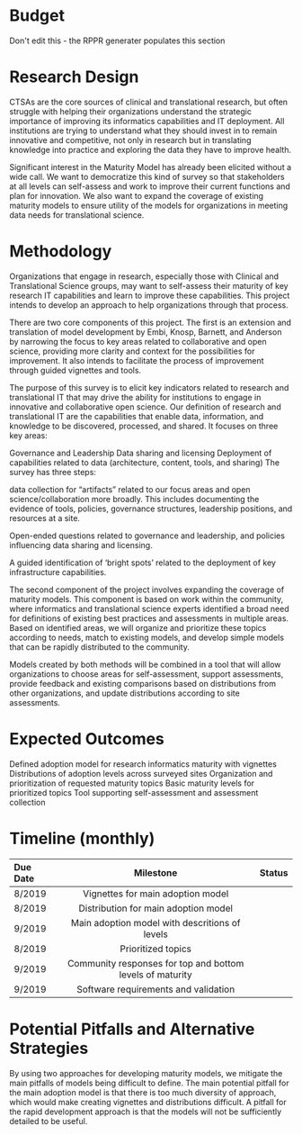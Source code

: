 # Budget
Don't edit this - the RPPR generater populates this section

# Research Design
CTSAs are the core sources of clinical and translational research, but often struggle with helping their organizations understand the strategic importance of improving its informatics capabilities and IT deployment. All institutions are trying to understand what they should invest in to remain innovative and competitive, not only in research but in translating knowledge into practice and exploring the data they have to improve health.

Significant interest in the Maturity Model has already been elicited without a wide call. We want to democratize this kind of survey so that stakeholders at all levels can self-assess and work to improve their current functions and plan for innovation. We also want to expand the coverage of existing maturity models to ensure utility of the models for organizations in meeting data needs for translational science.


# Methodology
Organizations that engage in research, especially those with Clinical and Translational Science groups, may want to self-assess their maturity of key research IT capabilities and learn to improve these capabilities. This project intends to develop an approach to help organizations through that process. 

There are two core components of this project. The first is an extension and translation of model development by Embi, Knosp, Barnett, and Anderson by narrowing the focus to key areas related to collaborative and open science, providing more clarity and context for the possibilities for improvement. It also intends to facilitate the process of improvement through guided vignettes and tools. 

The purpose of this survey is to elicit key indicators related to research and translational IT that may drive the ability for institutions to engage in innovative and collaborative open science. Our definition of research and translational IT are the capabilities that enable data, information, and knowledge to be discovered, processed, and shared. It focuses on three key areas:

Governance and Leadership
Data sharing and licensing
Deployment of capabilities related to data (architecture, content, tools, and sharing)
The survey has three steps:

data collection for “artifacts” related to our focus areas and open science/collaboration more broadly. This includes documenting the evidence of tools, policies, governance structures, leadership positions, and resources at a site.

Open-ended questions related to governance and leadership, and policies influencing data sharing and licensing.

A guided identification of ‘bright spots’ related to the deployment of key infrastructure capabilities.

The second component of the project involves expanding the coverage of maturity models. This component is based on work within the community, where informatics and translational science experts identified a broad need for definitions of existing best practices and assessments in multiple areas. Based on identified areas, we will organize and prioritize these topics according to needs, match to existing models, and develop simple models that can be rapidly distributed to the community. 

Models created by both methods will be combined in a tool that will allow organizations to choose areas for self-assessment, support assessments, provide feedback and existing comparisons based on distributions from other organizations, and update distributions according to site assessments. 

# Expected Outcomes
Defined adoption model for research informatics maturity with vignettes 
Distributions of adoption levels across surveyed sites
Organization and prioritization of requested maturity topics
Basic maturity levels for prioritized topics
Tool supporting self-assessment and assessment collection

# Timeline (monthly)
 Due Date | Milestone    | Status     | 
|:----------|:--------------:|------------:|
8/2019 | Vignettes for main adoption model
8/2019 | Distribution for main adoption model
9/2019 | Main adoption model with descritions of levels
8/2019 | Prioritized topics
9/2019 | Community responses for top and bottom levels of maturity
9/2019 | Software requirements and validation

# Potential Pitfalls and Alternative Strategies
By using two approaches for developing maturity models, we mitigate the main pitfalls of models being difficult to define. The main potential pitfall for the main adoption model is that there is too much diversity of approach, which would make creating vignettes and distributions difficult. A pitfall for the rapid development approach is that the models will not be sufficiently detailed to be useful.
